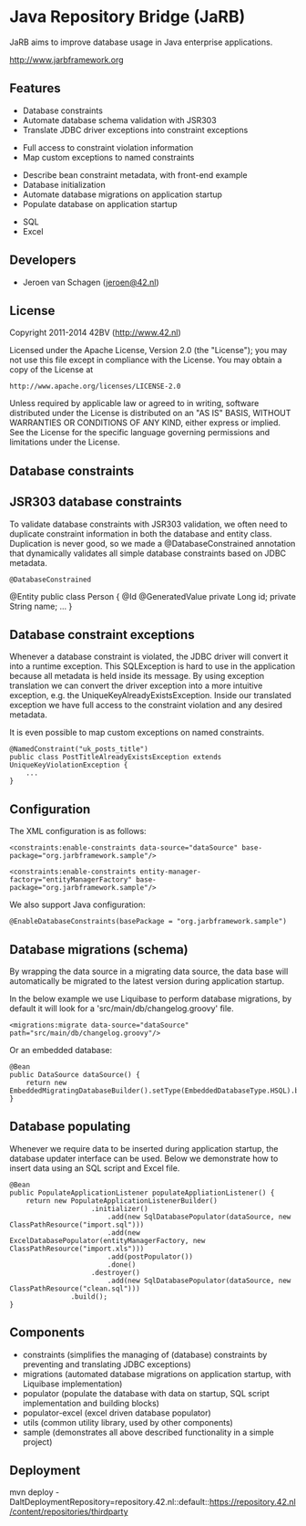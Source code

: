 Java Repository Bridge (JaRB)
=============================

JaRB aims to improve database usage in Java enterprise applications.

http://www.jarbframework.org

Features
--------
 * Database constraints
  * Automate database schema validation with JSR303
  * Translate JDBC driver exceptions into constraint exceptions
   + Full access to constraint violation information
   + Map custom exceptions to named constraints
  * Describe bean constraint metadata, with front-end example
 * Database initialization
  * Automate database migrations on application startup
  * Populate database on application startup
   + SQL
   + Excel

Developers
----------
 * Jeroen van Schagen (jeroen@42.nl)
 
License
-------
 Copyright 2011-2014 42BV (http://www.42.nl)

   Licensed under the Apache License, Version 2.0 (the "License");
   you may not use this file except in compliance with the License.
   You may obtain a copy of the License at

	http://www.apache.org/licenses/LICENSE-2.0

   Unless required by applicable law or agreed to in writing, software
   distributed under the License is distributed on an "AS IS" BASIS,
   WITHOUT WARRANTIES OR CONDITIONS OF ANY KIND, either express or implied.
   See the License for the specific language governing permissions and
   limitations under the License.

Database constraints
---------------------------

 JSR303 database constraints
 ---------------------------
 To validate database constraints with JSR303 validation, we often need to
 duplicate constraint information in both the database and entity class.
 Duplication is never good, so we made a @DatabaseConstrained annotation that
 dynamically validates all simple database constraints based on JDBC metadata.
 
 	@DatabaseConstrained
  @Entity
	public class Person {
		@Id @GeneratedValue
		private Long id;
		private String name;
		...
	}

 Database constraint exceptions
 ------------------------------
 Whenever a database constraint is violated, the JDBC driver will convert it
 into a runtime exception. This SQLException is hard to use in the application
 because all metadata is held inside its message. By using exception translation
 we can convert the driver exception into a more intuitive exception, e.g. the
 UniqueKeyAlreadyExistsException. Inside our translated exception we have full
 access to the constraint violation and any desired metadata.

 It is even possible to map custom exceptions on named constraints.

	@NamedConstraint("uk_posts_title")
	public class PostTitleAlreadyExistsException extends UniqueKeyViolationException {
		...
	}
	
 Configuration
 -------------

 The XML configuration is as follows:	

  <!-- Plain JDBC -->
	<constraints:enable-constraints data-source="dataSource" base-package="org.jarbframework.sample"/>
  <!-- Hibernate JPA -->
	<constraints:enable-constraints entity-manager-factory="entityManagerFactory" base-package="org.jarbframework.sample"/>

 We also support Java configuration:

	@EnableDatabaseConstraints(basePackage = "org.jarbframework.sample")

Database migrations (schema)
----------------------------
By wrapping the data source in a migrating data source, the data base will
automatically be migrated to the latest version during application startup.

In the below example we use Liquibase to perform database migrations, by
default it will look for a 'src/main/db/changelog.groovy' file.


	<migrations:migrate data-source="dataSource" path="src/main/db/changelog.groovy"/>

Or an embedded database:

    @Bean
    public DataSource dataSource() {
        return new EmbeddedMigratingDatabaseBuilder().setType(EmbeddedDatabaseType.HSQL).build();
    }

Database populating
-------------------
Whenever we require data to be inserted during application startup, the
database updater interface can be used. Below we demonstrate how to
insert data using an SQL script and Excel file.

    @Bean
    public PopulateApplicationListener populateAppliationListener() {
        return new PopulateApplicationListenerBuilder()
                        .initializer()
                            .add(new SqlDatabasePopulator(dataSource, new ClassPathResource("import.sql")))
                            .add(new ExcelDatabasePopulator(entityManagerFactory, new ClassPathResource("import.xls")))
                            .add(postPopulator())
                            .done()
                        .destroyer()
                            .add(new SqlDatabasePopulator(dataSource, new ClassPathResource("clean.sql")))
                   .build();
    }

Components
----------
 * constraints (simplifies the managing of (database) constraints by preventing and translating JDBC exceptions)
 * migrations (automated database migrations on application startup, with Liquibase implementation)
 * populator (populate the database with data on startup, SQL script implementation and building blocks)
 * populator-excel (excel driven database populator)
 * utils (common utility library, used by other components)
 * sample (demonstrates all above described functionality in a simple project)

 Deployment
 ----------
 mvn deploy -DaltDeploymentRepository=repository.42.nl::default::https://repository.42.nl/content/repositories/thirdparty
 